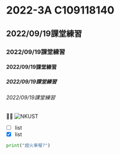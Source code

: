 # 2022-3A C109118140
## 2022/09/19課堂練習
### 2022/09/19課堂練習
#### 2022/09/19課堂練習
##### 2022/09/19課堂練習
###### 2022/09/19課堂練習
🏀🥇
![NKUST](nkust.png"高科大圖示")
- [ ] list
- [x] list

```python
print("趕火車喔?")
